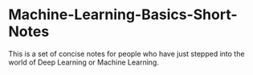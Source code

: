 # Machine-Learning-Basics-Short-Notes
This is a set of concise notes for people who have just stepped into the world of Deep Learning or Machine Learning.
